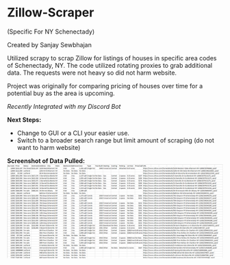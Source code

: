 # Zillow-Scraper 
(Specific For NY Schenectady)

Created by Sanjay Sewbhajan

Utilized scrapy to scrap Zillow for listings of houses in specific area codes of Schenectady, NY. The code utilized rotating proxies to grab additional data. The requests were not heavy so did not harm website.

Project was originally for comparing pricing of houses over time for a potential buy as the area is upcoming. 

*Recently Integrated with my Discord Bot*

**Next Steps:**
+ Change to GUI or a CLI your easier use.
+ Switch to a broader search range but limit amount of scraping (do not want to harm website)

**Screenshot of Data Pulled:**
![Alt text](/Screenshots/zillow-csv.PNG "Zillow CSV Screenshot")
